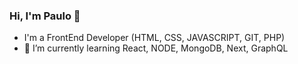 ### Hi, I'm Paulo 👋

- I'm a FrontEnd Developer (HTML, CSS, JAVASCRIPT, GIT, PHP)
- 🌱 I’m currently learning React, NODE, MongoDB, Next, GraphQL

<!--
**pgarciarena/pgarciarena** is a ✨ _special_ ✨ repository because its `README.md` (this file) appears on your GitHub profile.

Here are some ideas to get you started:

- 🔭 I’m currently working on ...
- 🌱 I’m currently learning React
- 👯 I’m looking to collaborate on ...
- 🤔 I’m looking for help with ...
- 💬 Ask me about ...
- 📫 How to reach me: ...
- 😄 Pronouns: ...
- ⚡ Fun fact: ...
-->
